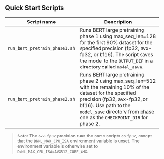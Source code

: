 <!--- 40. Quick Start Scripts -->
## Quick Start Scripts

| Script name | Description |
|-------------|-------------|
| `run_bert_pretrain_phase1.sh` | Runs BERT large pretraining phase 1 using max_seq_len=128 for the first 90% dataset for the specified precision (fp32, avx-fp32, or bf16). The script saves the model to the `OUTPUT_DIR` in a directory called `model_save`. |
| `run_bert_pretrain_phase2.sh` | Runs BERT large pretraining phase 2 using max_seq_len=512 with the remaining 10% of the dataset for the specified precision (fp32, avx-fp32, or bf16). Use path to the `model_save` directory from phase one as the `CHECKPOINT_DIR` for phase 2. |

> Note: The `avx-fp32` precision runs the same scripts as `fp32`, except that the
> `DNNL_MAX_CPU_ISA` environment variable is unset. The environment variable is
> otherwise set to `DNNL_MAX_CPU_ISA=AVX512_CORE_AMX`.
